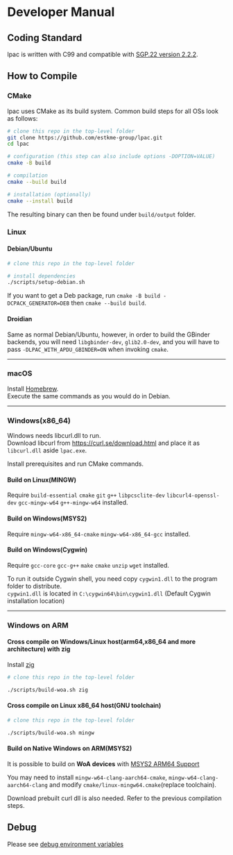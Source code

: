 # Developer Manual

## Coding Standard

lpac is written with C99 and compatible with [SGP.22 version 2.2.2](https://www.gsma.com/solutions-and-impact/technologies/esim/wp-content/uploads/2020/06/SGP.22-v2.2.2.pdf).

## How to Compile

### CMake

lpac uses CMake as its build system. Common build steps for all OSs look as follows:

``` bash
# clone this repo in the top-level folder
git clone https://github.com/estkme-group/lpac.git
cd lpac

# configuration (this step can also include options -DOPTION=VALUE)
cmake -B build

# compilation
cmake --build build

# installation (optionally)
cmake --install build
```

The resulting binary can then be found under `build/output` folder.

### Linux

#### Debian/Ubuntu

``` bash
# clone this repo in the top-level folder

# install dependencies
./scripts/setup-debian.sh 
```

If you want to get a Deb package, run `cmake -B build -DCPACK_GENERATOR=DEB` then `cmake --build build`.

#### Droidian

Same as normal Debian/Ubuntu, however, in order to build the GBinder backends, you will need `libgbinder-dev`, `glib2.0-dev`, and you will have to pass `-DLPAC_WITH_APDU_GBINDER=ON` when invoking `cmake`.

---

### macOS

Install [Homebrew](https://brew.sh/).  
Execute the same commands as you would do in Debian.  

---

### Windows(x86_64)

Windows needs libcurl.dll to run.  
Download libcurl from <https://curl.se/download.html> and place it as `libcurl.dll` aside `lpac.exe`.  

Install prerequisites and run CMake commands.  

#### Build on Linux(MINGW)

Require `build-essential` `cmake` `git` `g++` `libpcsclite-dev` `libcurl4-openssl-dev` `gcc-mingw-w64` `g++-mingw-w64` installed.  

#### Build on Windows(MSYS2)

Require `mingw-w64-x86_64-cmake` `mingw-w64-x86_64-gcc` installed.  

#### Build on Windows(Cygwin)

Require `gcc-core` `gcc-g++` `make` `cmake` `unzip` `wget` installed.  

To run it outside Cygwin shell, you need copy `cygwin1.dll` to the program folder to distribute.  
`cygwin1.dll` is located in `C:\cygwin64\bin\cygwin1.dll` (Default Cygwin installation location)

---

### Windows on ARM

#### Cross compile on Windows/Linux host(arm64,x86_64 and more architecture) with zig

Install [zig](https://ziglang.org/download/)

```bash
# clone this repo in the top-level folder

./scripts/build-woa.sh zig
```

#### Cross compile on Linux x86_64 host(GNU toolchain)

```bash
# clone this repo in the top-level folder

./scripts/build-woa.sh mingw
```

#### Build on Native Windows on ARM(MSYS2)

It is possible to build on **WoA devices** with [MSYS2 ARM64 Support](https://www.msys2.org/wiki/arm64/)

You may need to install `mingw-w64-clang-aarch64-cmake`, `mingw-w64-clang-aarch64-clang` and modify `cmake/linux-mingw64.cmake`(replace toolchain).

Download prebuilt curl dll is also needed. Refer to the previous compilation steps.

## Debug

Please see [debug environment variables](ENVVARS.md#debug)
